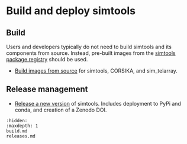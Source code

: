 # Build and deploy simtools

## Build

Users and developers typically do not need to build simtools and its components from source. Instead, pre-built images
from the [simtools package registry](https://github.com/orgs/gammasim/packages?repo_name=simtools) should be used.

- [Build images from source](build.md) for simtools, CORSIKA, and sim_telarray.

## Release management

- [Release a new version](releases.md) of simtools. Includes deployment to PyPi and conda, and creation of a Zenodo DOI.

```{toctree}
:hidden:
:maxdepth: 1
build.md
releases.md
```
